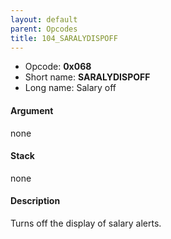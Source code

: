 ```yaml
---
layout: default
parent: Opcodes
title: 104_SARALYDISPOFF
---
```


-   Opcode: **0x068**
-   Short name: **SARALYDISPOFF**
-   Long name: Salary off

#### Argument

none

#### Stack

none

#### Description

Turns off the display of salary alerts.
